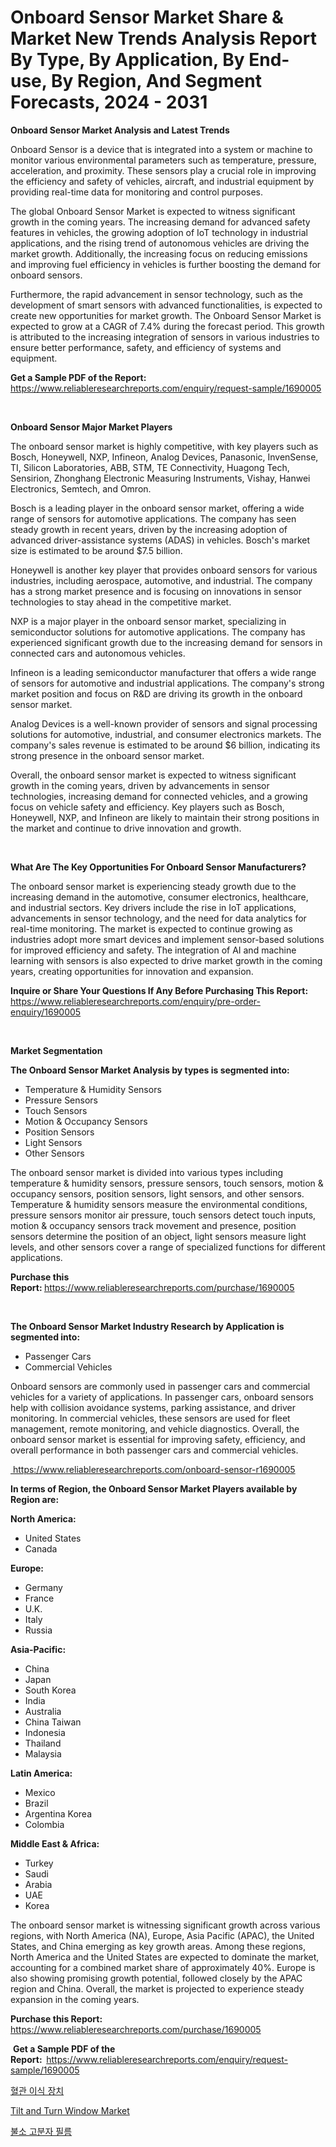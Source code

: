 <p><h1>Onboard Sensor Market Share & Market New Trends Analysis Report By Type, By Application, By End-use, By Region, And Segment Forecasts, 2024 - 2031</h1></p><p><strong>Onboard Sensor Market Analysis and Latest Trends</strong></p>
<p><p>Onboard Sensor is a device that is integrated into a system or machine to monitor various environmental parameters such as temperature, pressure, acceleration, and proximity. These sensors play a crucial role in improving the efficiency and safety of vehicles, aircraft, and industrial equipment by providing real-time data for monitoring and control purposes.</p><p>The global Onboard Sensor Market is expected to witness significant growth in the coming years. The increasing demand for advanced safety features in vehicles, the growing adoption of IoT technology in industrial applications, and the rising trend of autonomous vehicles are driving the market growth. Additionally, the increasing focus on reducing emissions and improving fuel efficiency in vehicles is further boosting the demand for onboard sensors.</p><p>Furthermore, the rapid advancement in sensor technology, such as the development of smart sensors with advanced functionalities, is expected to create new opportunities for market growth. The Onboard Sensor Market is expected to grow at a CAGR of 7.4% during the forecast period. This growth is attributed to the increasing integration of sensors in various industries to ensure better performance, safety, and efficiency of systems and equipment.</p></p>
<p><strong>Get a Sample PDF of the Report:&nbsp;</strong> <a href="https://www.reliableresearchreports.com/enquiry/request-sample/1690005">https://www.reliableresearchreports.com/enquiry/request-sample/1690005</a></p>
<p>&nbsp;</p>
<p><strong>Onboard Sensor Major Market Players</strong></p>
<p><p>The onboard sensor market is highly competitive, with key players such as Bosch, Honeywell, NXP, Infineon, Analog Devices, Panasonic, InvenSense, TI, Silicon Laboratories, ABB, STM, TE Connectivity, Huagong Tech, Sensirion, Zhonghang Electronic Measuring Instruments, Vishay, Hanwei Electronics, Semtech, and Omron.</p><p>Bosch is a leading player in the onboard sensor market, offering a wide range of sensors for automotive applications. The company has seen steady growth in recent years, driven by the increasing adoption of advanced driver-assistance systems (ADAS) in vehicles. Bosch's market size is estimated to be around $7.5 billion.</p><p>Honeywell is another key player that provides onboard sensors for various industries, including aerospace, automotive, and industrial. The company has a strong market presence and is focusing on innovations in sensor technologies to stay ahead in the competitive market.</p><p>NXP is a major player in the onboard sensor market, specializing in semiconductor solutions for automotive applications. The company has experienced significant growth due to the increasing demand for sensors in connected cars and autonomous vehicles.</p><p>Infineon is a leading semiconductor manufacturer that offers a wide range of sensors for automotive and industrial applications. The company's strong market position and focus on R&D are driving its growth in the onboard sensor market.</p><p>Analog Devices is a well-known provider of sensors and signal processing solutions for automotive, industrial, and consumer electronics markets. The company's sales revenue is estimated to be around $6 billion, indicating its strong presence in the onboard sensor market.</p><p>Overall, the onboard sensor market is expected to witness significant growth in the coming years, driven by advancements in sensor technologies, increasing demand for connected vehicles, and a growing focus on vehicle safety and efficiency. Key players such as Bosch, Honeywell, NXP, and Infineon are likely to maintain their strong positions in the market and continue to drive innovation and growth.</p></p>
<p>&nbsp;</p>
<p><strong>What Are The Key Opportunities For Onboard Sensor Manufacturers?</strong></p>
<p><p>The onboard sensor market is experiencing steady growth due to the increasing demand in the automotive, consumer electronics, healthcare, and industrial sectors. Key drivers include the rise in IoT applications, advancements in sensor technology, and the need for data analytics for real-time monitoring. The market is expected to continue growing as industries adopt more smart devices and implement sensor-based solutions for improved efficiency and safety. The integration of AI and machine learning with sensors is also expected to drive market growth in the coming years, creating opportunities for innovation and expansion.</p></p>
<p><strong>Inquire or Share Your Questions If Any Before Purchasing This Report:</strong> <a href="https://www.reliableresearchreports.com/enquiry/pre-order-enquiry/1690005">https://www.reliableresearchreports.com/enquiry/pre-order-enquiry/1690005</a></p>
<p>&nbsp;</p>
<p><strong>Market Segmentation</strong></p>
<p><strong>The Onboard Sensor Market Analysis by types is segmented into:</strong></p>
<p><ul><li>Temperature & Humidity Sensors</li><li>Pressure Sensors</li><li>Touch Sensors</li><li>Motion & Occupancy Sensors</li><li>Position Sensors</li><li>Light Sensors</li><li>Other Sensors</li></ul></p>
<p><p>The onboard sensor market is divided into various types including temperature & humidity sensors, pressure sensors, touch sensors, motion & occupancy sensors, position sensors, light sensors, and other sensors. Temperature & humidity sensors measure the environmental conditions, pressure sensors monitor air pressure, touch sensors detect touch inputs, motion & occupancy sensors track movement and presence, position sensors determine the position of an object, light sensors measure light levels, and other sensors cover a range of specialized functions for different applications.</p></p>
<p><strong>Purchase this Report:&nbsp;</strong><a href="https://www.reliableresearchreports.com/purchase/1690005">https://www.reliableresearchreports.com/purchase/1690005</a></p>
<p>&nbsp;</p>
<p><strong>The Onboard Sensor Market Industry Research by Application is segmented into:</strong></p>
<p><ul><li>Passenger Cars</li><li>Commercial Vehicles</li></ul></p>
<p><p>Onboard sensors are commonly used in passenger cars and commercial vehicles for a variety of applications. In passenger cars, onboard sensors help with collision avoidance systems, parking assistance, and driver monitoring. In commercial vehicles, these sensors are used for fleet management, remote monitoring, and vehicle diagnostics. Overall, the onboard sensor market is essential for improving safety, efficiency, and overall performance in both passenger cars and commercial vehicles.</p></p>
<p><a href="https://www.reliableresearchreports.com/onboard-sensor-r1690005">&nbsp;https://www.reliableresearchreports.com/onboard-sensor-r1690005</a></p>
<p><strong>In terms of Region, the Onboard Sensor Market Players available by Region are:</strong></p>
<p>
    <p> <strong> North America: </strong>
        <ul>
            <li>United States</li>
            <li>Canada</li>
        </ul>
        </p> 
    <p> <strong> Europe: </strong>
        <ul>
            <li>Germany</li>
            <li>France</li>
            <li>U.K.</li>
            <li>Italy</li>
            <li>Russia</li>
        </ul>
        </p> 
    <p> <strong> Asia-Pacific: </strong>
        <ul>
            <li>China</li>
            <li>Japan</li>
            <li>South Korea</li>
            <li>India</li>
            <li>Australia</li>
            <li>China Taiwan</li>
            <li>Indonesia</li>
            <li>Thailand</li>
            <li>Malaysia</li>
        </ul>
        </p> 
    <p> <strong> Latin America: </strong>
        <ul>
            <li>Mexico</li>
            <li>Brazil</li>
            <li>Argentina Korea</li>
            <li>Colombia</li>
        </ul>
        </p> 
    <p> <strong> Middle East & Africa: </strong>
        <ul>
            <li>Turkey</li>
            <li>Saudi</li>
            <li>Arabia</li>
            <li>UAE</li>
            <li>Korea</li>
        </ul>
    </p>
    </p>
<p><p>The onboard sensor market is witnessing significant growth across various regions, with North America (NA), Europe, Asia Pacific (APAC), the United States, and China emerging as key growth areas. Among these regions, North America and the United States are expected to dominate the market, accounting for a combined market share of approximately 40%. Europe is also showing promising growth potential, followed closely by the APAC region and China. Overall, the market is projected to experience steady expansion in the coming years.</p></p>
<p><strong>Purchase this Report: </strong><a href="https://www.reliableresearchreports.com/purchase/1690005">https://www.reliableresearchreports.com/purchase/1690005</a></p>
<p>&nbsp;<strong>Get a Sample PDF of the Report:&nbsp;&nbsp;</strong><a href="https://www.reliableresearchreports.com/enquiry/request-sample/1690005">https://www.reliableresearchreports.com/enquiry/request-sample/1690005</a></p>
<p><strong></strong></p>
<p><p><a href="https://github.com/Madalyell456456/Market-Research-Report-List-2/blob/main/1352880154727.md">혈관 이식 장치</a></p><p><a href="https://github.com/AKSHATREPORTPRIME/Market-Research-Report-List-5/blob/main/tilt-and-turn-window-market.md">Tilt and Turn Window Market</a></p><p><a href="https://medium.com/@mdmohiqulislam77/%EB%B6%88%ED%99%94-%ED%94%8C%EB%A3%A8%EC%98%A4%EB%A1%9C-%ED%8F%B4%EB%A6%AC%EB%A8%B8-%ED%95%84%EB%A6%84-%EC%8B%9C%EC%9E%A5-2024%EB%85%84%EB%B6%80%ED%84%B0-2031%EB%85%84%EA%B9%8C%EC%A7%80%EC%9D%98-%EA%B8%80%EB%A1%9C%EB%B2%8C-%EC%8B%9C%EC%9E%A5-%EB%8F%99%ED%96%A5%EA%B3%BC-%ED%8C%90%EB%A7%A4-%EB%8F%99%ED%96%A5-2a625f482209">불소 고분자 필름</a></p></p>